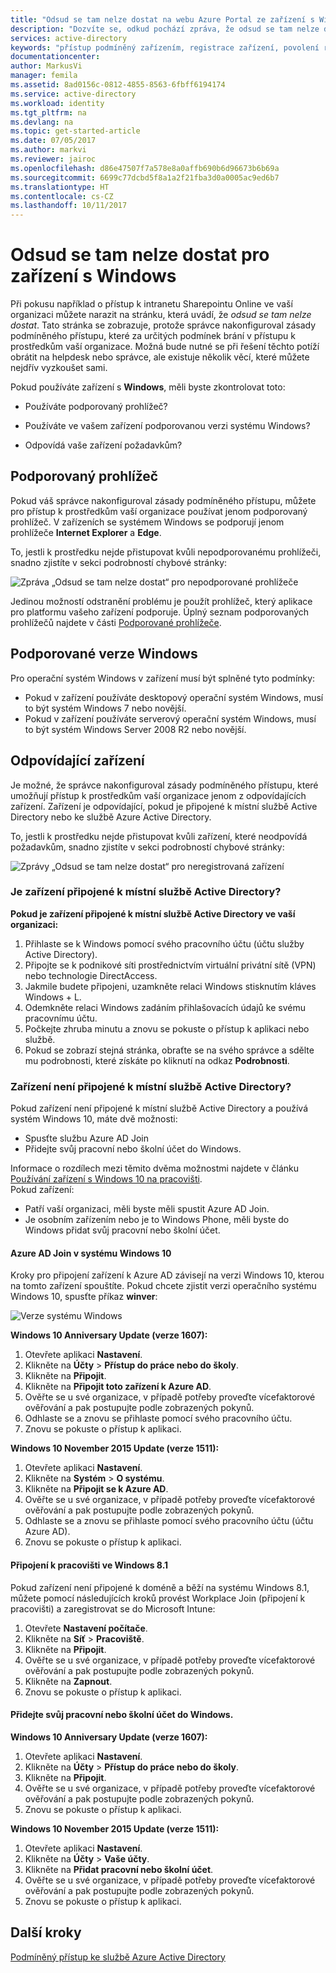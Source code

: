 ```yaml
---
title: "Odsud se tam nelze dostat na webu Azure Portal ze zařízení s Windows | Dokumentace Microsoftu"
description: "Dozvíte se, odkud pochází zpráva, že odsud se tam nelze dostat, a co můžete zkontrolovat, aby se vám toto dialogové okno nezobrazovalo."
services: active-directory
keywords: "přístup podmíněný zařízením, registrace zařízení, povolení registrace zařízení, registrace zařízení a MDM"
documentationcenter: 
author: MarkusVi
manager: femila
ms.assetid: 8ad0156c-0812-4855-8563-6fbff6194174
ms.service: active-directory
ms.workload: identity
ms.tgt_pltfrm: na
ms.devlang: na
ms.topic: get-started-article
ms.date: 07/05/2017
ms.author: markvi
ms.reviewer: jairoc
ms.openlocfilehash: d86e47507f7a578e8a0affb690b6d96673b6b69a
ms.sourcegitcommit: 6699c77dcbd5f8a1a2f21fba3d0a0005ac9ed6b7
ms.translationtype: HT
ms.contentlocale: cs-CZ
ms.lasthandoff: 10/11/2017
---
```

# <a name="you-cant-get-there-from-here-on-a-windows-device"></a>Odsud se tam nelze dostat pro zařízení s Windows

Při pokusu například o přístup k intranetu Sharepointu Online ve vaší organizaci můžete narazit na stránku, která uvádí, že *odsud se tam nelze dostat*. Tato stránka se zobrazuje, protože správce nakonfiguroval zásady podmíněného přístupu, které za určitých podmínek brání v přístupu k prostředkům vaší organizace. Možná bude nutné se při řešení těchto potíží obrátit na helpdesk nebo správce, ale existuje několik věcí, které můžete nejdřív vyzkoušet sami.

Pokud používáte zařízení s **Windows**, měli byste zkontrolovat toto:

- Používáte podporovaný prohlížeč?

- Používáte ve vašem zařízení podporovanou verzi systému Windows?

- Odpovídá vaše zařízení požadavkům?






## <a name="supported-browser"></a>Podporovaný prohlížeč

Pokud váš správce nakonfiguroval zásady podmíněného přístupu, můžete pro přístup k prostředkům vaší organizace používat jenom podporovaný prohlížeč. V zařízeních se systémem Windows se podporují jenom prohlížeče **Internet Explorer** a **Edge**.

To, jestli k prostředku nejde přistupovat kvůli nepodporovanému prohlížeči, snadno zjistíte v sekci podrobností chybové stránky:

![Zpráva „Odsud se tam nelze dostat“ pro nepodporované prohlížeče](./media/active-directory-conditional-access-device-remediation/02.png "Scénář")

Jedinou možností odstranění problému je použít prohlížeč, který aplikace pro platformu vašeho zařízení podporuje. Úplný seznam podporovaných prohlížečů najdete v části [Podporované prohlížeče](active-directory-conditional-access-supported-apps.md).  


## <a name="supported-versions-of-windows"></a>Podporované verze Windows

Pro operační systém Windows v zařízení musí být splněné tyto podmínky: 

- Pokud v zařízení používáte desktopový operační systém Windows, musí to být systém Windows 7 nebo novější.
- Pokud v zařízení používáte serverový operační systém Windows, musí to být systém Windows Server 2008 R2 nebo novější. 


## <a name="compliant-device"></a>Odpovídající zařízení

Je možné, že správce nakonfiguroval zásady podmíněného přístupu, které umožňují přístup k prostředkům vaší organizace jenom z odpovídajících zařízení. Zařízení je odpovídající, pokud je připojené k místní službě Active Directory nebo ke službě Azure Active Directory.

To, jestli k prostředku nejde přistupovat kvůli zařízení, které neodpovídá požadavkům, snadno zjistíte v sekci podrobností chybové stránky:
 
![Zprávy „Odsud se tam nelze dostat“ pro neregistrovaná zařízení](./media/active-directory-conditional-access-device-remediation/01.png "Scénář")


### <a name="is-your-device-joined-to-an-on-premises-active-directory"></a>Je zařízení připojené k místní službě Active Directory?

**Pokud je zařízení připojené k místní službě Active Directory ve vaší organizaci:**

1. Přihlaste se k Windows pomocí svého pracovního účtu (účtu služby Active Directory).
2. Připojte se k podnikové síti prostřednictvím virtuální privátní sítě (VPN) nebo technologie DirectAccess.
3. Jakmile budete připojeni, uzamkněte relaci Windows stisknutím kláves Windows + L.
4. Odemkněte relaci Windows zadáním přihlašovacích údajů ke svému pracovnímu účtu.
5. Počkejte zhruba minutu a znovu se pokuste o přístup k aplikaci nebo službě.
6. Pokud se zobrazí stejná stránka, obraťte se na svého správce a sdělte mu podrobnosti, které získáte po kliknutí na odkaz **Podrobnosti**.


### <a name="is-your-device-not-joined-to-an-on-premises-active-directory"></a>Zařízení není připojené k místní službě Active Directory?

Pokud zařízení není připojené k místní službě Active Directory a používá systém Windows 10, máte dvě možnosti:

* Spusťte službu Azure AD Join
* Přidejte svůj pracovní nebo školní účet do Windows.

Informace o rozdílech mezi těmito dvěma možnostmi najdete v článku [Používání zařízení s Windows 10 na pracovišti](active-directory-azureadjoin-windows10-devices.md).  
Pokud zařízení:

- Patří vaší organizaci, měli byste měli spustit Azure AD Join.
- Je osobním zařízením nebo je to Windows Phone, měli byste do Windows přidat svůj pracovní nebo školní účet. 



#### <a name="azure-ad-join-on-windows-10"></a>Azure AD Join v systému Windows 10

Kroky pro připojení zařízení k Azure AD závisejí na verzi Windows 10, kterou na tomto zařízení spouštíte. Pokud chcete zjistit verzi operačního systému Windows 10, spusťte příkaz **winver**: 

![Verze systému Windows](./media/active-directory-conditional-access-device-remediation/03.png )


**Windows 10 Anniversary Update (verze 1607):**

1. Otevřete aplikaci **Nastavení**.
2. Klikněte na **Účty**  >  **Přístup do práce nebo do školy**.
3. Klikněte na **Připojit**.
4. Klikněte na **Připojit toto zařízení k Azure AD**.
5. Ověřte se u své organizace, v případě potřeby proveďte vícefaktorové ověřování a pak postupujte podle zobrazených pokynů.
6. Odhlaste se a znovu se přihlaste pomocí svého pracovního účtu.
7. Znovu se pokuste o přístup k aplikaci.

**Windows 10 November 2015 Update (verze 1511):**

1. Otevřete aplikaci **Nastavení**.
2. Klikněte na **Systém**  >  **O systému**.
3. Klikněte na **Připojit se k Azure AD**.
4. Ověřte se u své organizace, v případě potřeby proveďte vícefaktorové ověřování a pak postupujte podle zobrazených pokynů.
5. Odhlaste se a znovu se přihlaste pomocí svého pracovního účtu (účtu Azure AD).
6. Znovu se pokuste o přístup k aplikaci.


#### <a name="workplace-join-on-windows-81"></a>Připojení k pracovišti ve Windows 8.1

Pokud zařízení není připojené k doméně a běží na systému Windows 8.1, můžete pomocí následujících kroků provést Workplace Join (připojení k pracovišti) a zaregistrovat se do Microsoft Intune:

1. Otevřete **Nastavení počítače**.
2. Klikněte na **Síť**  >  **Pracoviště**.
3. Klikněte na **Připojit**.
4. Ověřte se u své organizace, v případě potřeby proveďte vícefaktorové ověřování a pak postupujte podle zobrazených pokynů.
5. Klikněte na **Zapnout**.
6. Znovu se pokuste o přístup k aplikaci.



#### <a name="add-your-work-or-school-account-to-windows"></a>Přidejte svůj pracovní nebo školní účet do Windows. 


**Windows 10 Anniversary Update (verze 1607):**

1. Otevřete aplikaci **Nastavení**.
2. Klikněte na **Účty**  >  **Přístup do práce nebo do školy**.
3. Klikněte na **Připojit**.
4. Ověřte se u své organizace, v případě potřeby proveďte vícefaktorové ověřování a pak postupujte podle zobrazených pokynů.
5. Znovu se pokuste o přístup k aplikaci.


**Windows 10 November 2015 Update (verze 1511):**

1. Otevřete aplikaci **Nastavení**.
2. Klikněte na **Účty**  >  **Vaše účty**.
3. Klikněte na **Přidat pracovní nebo školní účet**.
4. Ověřte se u své organizace, v případě potřeby proveďte vícefaktorové ověřování a pak postupujte podle zobrazených pokynů.
5. Znovu se pokuste o přístup k aplikaci.





## <a name="next-steps"></a>Další kroky
[Podmíněný přístup ke službě Azure Active Directory](active-directory-conditional-access.md)

